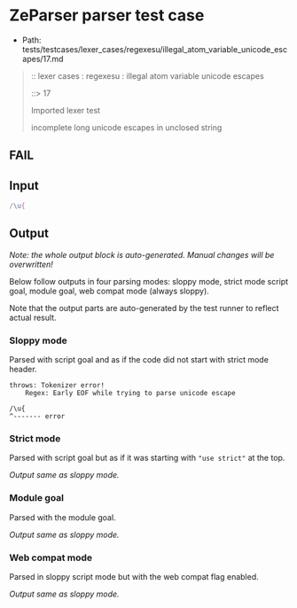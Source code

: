 # ZeParser parser test case

- Path: tests/testcases/lexer_cases/regexesu/illegal_atom_variable_unicode_escapes/17.md

> :: lexer cases : regexesu : illegal atom variable unicode escapes
>
> ::> 17
>
> Imported lexer test
>
> incomplete long unicode escapes in unclosed string

## FAIL

## Input

`````js
/\u{
`````

## Output

_Note: the whole output block is auto-generated. Manual changes will be overwritten!_

Below follow outputs in four parsing modes: sloppy mode, strict mode script goal, module goal, web compat mode (always sloppy).

Note that the output parts are auto-generated by the test runner to reflect actual result.

### Sloppy mode

Parsed with script goal and as if the code did not start with strict mode header.

`````
throws: Tokenizer error!
    Regex: Early EOF while trying to parse unicode escape

/\u{
^------- error
`````

### Strict mode

Parsed with script goal but as if it was starting with `"use strict"` at the top.

_Output same as sloppy mode._

### Module goal

Parsed with the module goal.

_Output same as sloppy mode._

### Web compat mode

Parsed in sloppy script mode but with the web compat flag enabled.

_Output same as sloppy mode._
